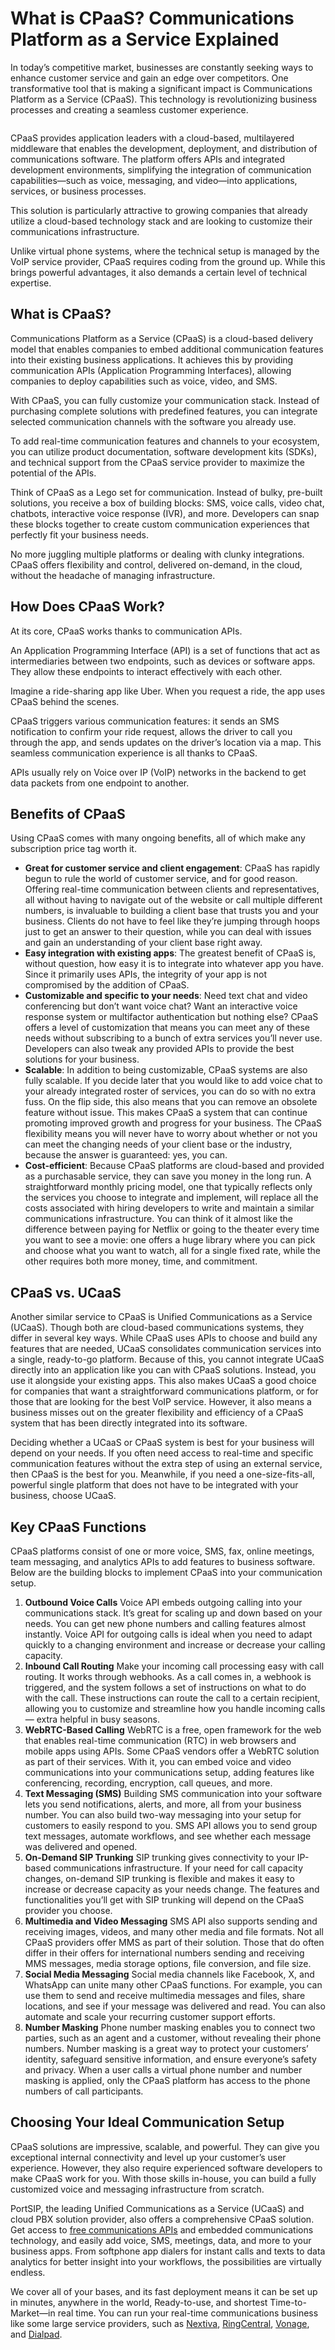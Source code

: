 # What is CPaaS? Communications Platform as a Service Explained

In today’s competitive market, businesses are constantly seeking ways to enhance customer service and gain an edge over competitors. One transformative tool that is making a significant impact is Communications Platform as a Service (CPaaS). This technology is revolutionizing business processes and creating a seamless customer experience.

<figure><img src="../.gitbook/assets/cpaas.webp" alt=""><figcaption></figcaption></figure>

CPaaS provides application leaders with a cloud-based, multilayered middleware that enables the development, deployment, and distribution of communications software. The platform offers APIs and integrated development environments, simplifying the integration of communication capabilities—such as voice, messaging, and video—into applications, services, or business processes.

This solution is particularly attractive to growing companies that already utilize a cloud-based technology stack and are looking to customize their communications infrastructure.

Unlike virtual phone systems, where the technical setup is managed by the VoIP service provider, CPaaS requires coding from the ground up. While this brings powerful advantages, it also demands a certain level of technical expertise.

## What is CPaaS?

Communications Platform as a Service (CPaaS) is a cloud-based delivery model that enables companies to embed additional communication features into their existing business applications. It achieves this by providing communication APIs (Application Programming Interfaces), allowing companies to deploy capabilities such as voice, video, and SMS.

With CPaaS, you can fully customize your communication stack. Instead of purchasing complete solutions with predefined features, you can integrate selected communication channels with the software you already use.

To add real-time communication features and channels to your ecosystem, you can utilize product documentation, software development kits (SDKs), and technical support from the CPaaS service provider to maximize the potential of the APIs.

Think of CPaaS as a Lego set for communication. Instead of bulky, pre-built solutions, you receive a box of building blocks: SMS, voice calls, video chat, chatbots, interactive voice response (IVR), and more. Developers can snap these blocks together to create custom communication experiences that perfectly fit your business needs.

No more juggling multiple platforms or dealing with clunky integrations. CPaaS offers flexibility and control, delivered on-demand, in the cloud, without the headache of managing infrastructure.

## How Does CPaaS Work?

At its core, CPaaS works thanks to communication APIs.

An Application Programming Interface (API) is a set of functions that act as intermediaries between two endpoints, such as devices or software apps. They allow these endpoints to interact effectively with each other.

Imagine a ride-sharing app like Uber. When you request a ride, the app uses CPaaS behind the scenes.

CPaaS triggers various communication features: it sends an SMS notification to confirm your ride request, allows the driver to call you through the app, and sends updates on the driver’s location via a map. This seamless communication experience is all thanks to CPaaS.

APIs usually rely on Voice over IP (VoIP) networks in the backend to get data packets from one endpoint to another.

## Benefits of CPaaS

Using CPaaS comes with many ongoing benefits, all of which make any subscription price tag worth it.

* **Great for customer service and client engagement**: CPaaS has rapidly begun to rule the world of customer service, and for good reason. Offering real-time communication between clients and representatives, all without having to navigate out of the website or call multiple different numbers, is invaluable to building a client base that trusts you and your business. Clients do not have to feel like they’re jumping through hoops just to get an answer to their question, while you can deal with issues and gain an understanding of your client base right away.
* **Easy integration with existing apps**: The greatest benefit of CPaaS is, without question, how easy it is to integrate into whatever app you have. Since it primarily uses APIs, the integrity of your app is not compromised by the addition of CPaaS.
* **Customizable and specific to your needs**: Need text chat and video conferencing but don’t want voice chat? Want an interactive voice response system or multifactor authentication but nothing else? CPaaS offers a level of customization that means you can meet any of these needs without subscribing to a bunch of extra services you’ll never use. Developers can also tweak any provided APIs to provide the best solutions for your business.
* **Scalable**: In addition to being customizable, CPaaS systems are also fully scalable. If you decide later that you would like to add voice chat to your already integrated roster of services, you can do so with no extra fuss. On the flip side, this also means that you can remove an obsolete feature without issue. This makes CPaaS a system that can continue promoting improved growth and progress for your business. The CPaaS flexibility means you will never have to worry about whether or not you can meet the changing needs of your client base or the industry, because the answer is guaranteed: yes, you can.
* **Cost-efficient**: Because CPaaS platforms are cloud-based and provided as a purchasable service, they can save you money in the long run. A straightforward monthly pricing model, one that typically reflects only the services you choose to integrate and implement, will replace all the costs associated with hiring developers to write and maintain a similar communications infrastructure. You can think of it almost like the difference between paying for Netflix or going to the theater every time you want to see a movie: one offers a huge library where you can pick and choose what you want to watch, all for a single fixed rate, while the other requires both more money, time, and commitment.

## CPaaS vs. UCaaS

Another similar service to CPaaS is Unified Communications as a Service (UCaaS). Though both are cloud-based communications systems, they differ in several key ways. While CPaaS uses APIs to choose and build any features that are needed, UCaaS consolidates communication services into a single, ready-to-go platform. Because of this, you cannot integrate UCaaS directly into an application like you can with CPaaS solutions. Instead, you use it alongside your existing apps. This also makes UCaaS a good choice for companies that want a straightforward communications platform, or for those that are looking for the best VoIP service. However, it also means a business misses out on the greater flexibility and efficiency of a CPaaS system that has been directly integrated into its software.

Deciding whether a UCaaS or CPaaS system is best for your business will depend on your needs. If you often need access to real-time and specific communication features without the extra step of using an external service, then CPaaS is the best for you. Meanwhile, if you need a one-size-fits-all, powerful single platform that does not have to be integrated with your business, choose UCaaS.

## Key CPaaS Functions

CPaaS platforms consist of one or more voice, SMS, fax, online meetings, team messaging, and analytics APIs to add features to business software. Below are the building blocks to implement CPaaS into your communication setup.

1. **Outbound Voice Calls** Voice API embeds outgoing calling into your communications stack. It’s great for scaling up and down based on your needs. You can get new phone numbers and calling features almost instantly. Voice API for outgoing calls is ideal when you need to adapt quickly to a changing environment and increase or decrease your calling capacity.
2. **Inbound Call Routing** Make your incoming call processing easy with call routing. It works through webhooks. As a call comes in, a webhook is triggered, and the system follows a set of instructions on what to do with the call. These instructions can route the call to a certain recipient, allowing you to customize and streamline how you handle incoming calls — extra helpful in busy seasons.
3. **WebRTC-Based Calling** WebRTC is a free, open framework for the web that enables real-time communication (RTC) in web browsers and mobile apps using APIs. Some CPaaS vendors offer a WebRTC solution as part of their services. With it, you can embed voice and video communications into your communications setup, adding features like conferencing, recording, encryption, call queues, and more.
4. **Text Messaging (SMS)** Building SMS communication into your software lets you send notifications, alerts, and more, all from your business number. You can also build two-way messaging into your setup for customers to easily respond to you. SMS API allows you to send group text messages, automate workflows, and see whether each message was delivered and opened.
5. **On-Demand SIP Trunking** SIP trunking gives connectivity to your IP-based communications infrastructure. If your need for call capacity changes, on-demand SIP trunking is flexible and makes it easy to increase or decrease capacity as your needs change. The features and functionalities you’ll get with SIP trunking will depend on the CPaaS provider you choose.
6. **Multimedia and Video Messaging** SMS API also supports sending and receiving images, videos, and many other media and file formats. Not all CPaaS providers offer MMS as part of their solution. Those that do often differ in their offers for international numbers sending and receiving MMS messages, media storage options, file conversion, and file size.
7. **Social Media Messaging** Social media channels like Facebook, X, and WhatsApp can unite many other CPaaS functions. For example, you can use them to send and receive multimedia messages and files, share locations, and see if your message was delivered and read. You can also automate and scale your recurring customer support efforts.
8. **Number Masking** Phone number masking enables you to connect two parties, such as an agent and a customer, without revealing their phone numbers. Number masking is a great way to protect your customers’ identity, safeguard sensitive information, and ensure everyone’s safety and privacy. When a user calls a virtual phone number and number masking is applied, only the CPaaS platform has access to the phone numbers of call participants.

## Choosing Your Ideal Communication Setup

CPaaS solutions are impressive, scalable, and powerful. They can give you exceptional internal connectivity and level up your customer’s user experience. However, they also require experienced software developers to make CPaaS work for you. With those skills in-house, you can build a fully customized voice and messaging infrastructure from scratch.

PortSIP, the leading Unified Communications as a Service (UCaaS) and cloud PBX solution provider, also offers a comprehensive CPaaS solution. Get access to [free communications APIs](https://www.portsip.com/portsip-voip-sdk/) and embedded communications technology, and easily add voice, SMS, meetings, data, and more to your business apps. From softphone app dialers for instant calls and texts to data analytics for better insight into your workflows, the possibilities are virtually endless.

We cover all of your bases, and its fast deployment means it can be set up in minutes, anywhere in the world, Ready-to-use, and shortest Time-to-Market—in real time. You can run your real-time communications business like some large service providers, such as [Nextiva](https://www.nextiva.com/), [RingCentral](https://www.ringcentral.com/), [Vonage](https://www.vonage.com/), and [Dialpad](https://www.dialpad.com/).
